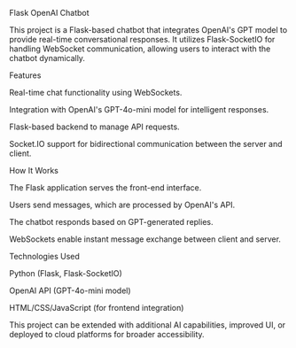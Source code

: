 Flask OpenAI Chatbot

This project is a Flask-based chatbot that integrates OpenAI's GPT model to provide real-time conversational responses. It utilizes Flask-SocketIO for handling WebSocket communication, allowing users to interact with the chatbot dynamically.

Features

Real-time chat functionality using WebSockets.

Integration with OpenAI's GPT-4o-mini model for intelligent responses.

Flask-based backend to manage API requests.

Socket.IO support for bidirectional communication between the server and client.

How It Works

The Flask application serves the front-end interface.

Users send messages, which are processed by OpenAI's API.

The chatbot responds based on GPT-generated replies.

WebSockets enable instant message exchange between client and server.

Technologies Used

Python (Flask, Flask-SocketIO)

OpenAI API (GPT-4o-mini model)

HTML/CSS/JavaScript (for frontend integration)

This project can be extended with additional AI capabilities, improved UI, or deployed to cloud platforms for broader accessibility.

